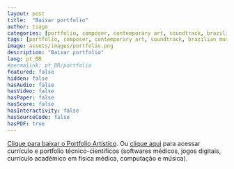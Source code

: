 ```yaml
---
layout: post
title:  "Baixar portfolio"
author: tiago
categories: [portfolio, composer, contemporary art, soundtrack, brazilian music, instrumental, latin, mpb, jazz, developer, creative computing, multidisciplinar, software médico, processamento de imagem, física médica]
tags: [portfolio, composer, contemporary art, soundtrack, brazilian music, instrumental, latin, mpb, jazz, developer, creative computing, multidisciplinar, software médico, processamento de imagem, física médica]
image: assets/images/portfolio.png
description: "Baixar portfolio"
lang: pt_BR
#permalink: pt_BR/portfolio
featured: false
hidden: false
hasAudio: false
hasVideo: false
hasPaper: false
hasScore: false
hasInteractivity: false
hasSourceCode: false
hasPDF: true
---
```


<a href="{{ site.baseurl }}/assets/Tiago Brizolara - Portfolio Artistico - 21-09-2020.pdf">Clique para baixar o Portfolio Artístico</a>. Ou <a href="{{ site.baseurl }}/about - Portfolio Artistico - 21-09-2020.pdf">clique aqui</a> para acessar currículo e portfolio técnico-científicos (softwares médicos, jogos digitais, currículo acadêmico em física médica, computação e música).
